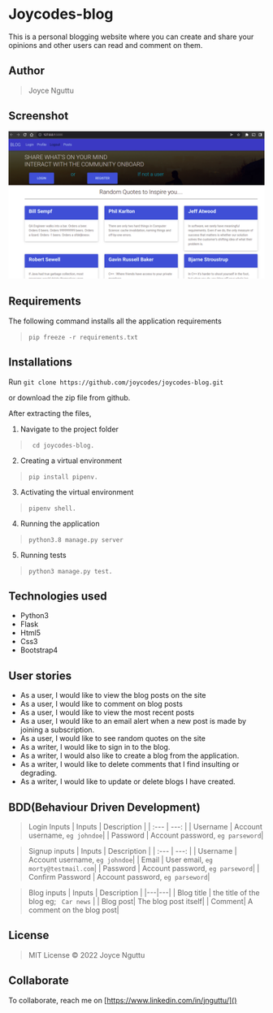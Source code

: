 # Joycodes-blog
This is a personal blogging website where you can create and share your opinions and other users can read and comment on them. 

## Author
> Joyce Nguttu

## Screenshot
![image](./app/static/assets/landing-page2.png)

## Requirements

The following command installs all the application requirements
>``pip freeze -r requirements.txt``

## Installations

Run 
``git clone https://github.com/joycodes/joycodes-blog.git``

or download the zip file from github.

After extracting the files, 

1. Navigate to the project folder
>`` cd joycodes-blog.`` 
2. Creating a virtual environment
>``pip install pipenv.``
3. Activating the virtual environment
>``pipenv shell.``
4. Running the application
>``python3.8 manage.py server``
5. Running tests
 > ``python3 manage.py test.``


## Technologies used
* Python3
* Flask
* Html5
* Css3
* Bootstrap4


## User stories
* As a user, I would like to view the blog posts on the site
* As a user, I would like to comment on blog posts
* As a user, I would like to view the most recent posts
* As a user, I would like to an email alert when a new post is made by joining a subscription.
* As a user, I would like to see random quotes on the site
* As a writer, I would like to sign in to the blog.
* As a writer, I would also like to create a blog from the application.
* As a writer, I would like to delete comments that I find insulting or degrading.
* As a writer, I would like to update or delete blogs I have created.

## BDD(Behaviour Driven Development)
>Login Inputs
| Inputs |  Description |
| :---         |          ---: |
| Username  | Account username, ``eg johndoe``|
| Password  | Account password, ``eg parseword``|

>Signup inputs
| Inputs |  Description |
| :---         |          ---: |
| Username  | Account username, ``eg johndoe``|
| Email  | User email, ``eg morty@testmail.com``|
| Password  | Account password, ``eg parseword``|
| Confirm Password  | Account password, ``eg parseword``|

> Blog inputs
| Inputs | Description  |
|---|---|
|  Blog title | the title of the blog eg; `` Car news``  |
|  Blog post| The blog post itself|
| Comment| A comment on the blog post|



## License
> MIT License &copy; 2022 Joyce Nguttu
## Collaborate
To collaborate, reach me on [https://www.linkedin.com/in/jnguttu/]()